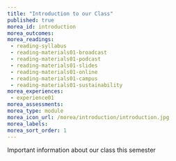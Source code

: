 ```yaml
---
title: "Introduction to our Class"
published: true
morea_id: introduction
morea_outcomes:
morea_readings:
 - reading-syllabus
 - reading-materials01-broadcast 
 - reading-materials01-podcast 
 - reading-materials01-slides 
 - reading-materials01-online
 - reading-materials01-campus
 - reading-materials01-sustainability
morea_experiences:
 - experience01
morea_assessments:
morea_type: module
morea_icon_url: /morea/introduction/introduction.jpg
morea_labels:
morea_sort_order: 1
---
```


Important information about our class this semester